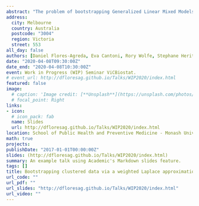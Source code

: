 ```yaml
---
abstract: "The problem of bootstrapping Generalized Linear Mixed Models for exponential families is considered in a non-parametric manner. We propose a method based on the random weighting of the individualcontributions to the joint distribution of outcomes and random effects and theuse of the Laplace approximation method for integrals on this weighted jointdistribution. We show the similarities between the random weighting of theLaplace-approximated log-Likelihood and other bootstrap schemes based on randomweighting of the estimating equations. Through simulations, we provide evidenceof the good quality of the bootstrap approximations of the samplingdistributions for the model parameters as well as evidence of their finitesample properties when applied in a Mixed Logit Model. We further illustratethe properties of our proposal via simulated examples in Accelerated FailureTime Models for clustered data."
address:
  city: Melbourne
  country: Australia
  postcode: "3004"
  region: Victoria
  street: 553  
all_day: false
authors: [Daniel Flores-Agreda, Eva Cantoni, Rory Wolfe, Stephane Heritier]
date: "2020-04-08T09:30:00Z"
date_end: "2020-04-08T10:30:00Z"
event: Work in Progress (WIP) Seminar ViCBiostat.
# event_url: http://dfloresag.github.io/Talks/WIP2020/index.html
featured: false
image:
  # caption: 'Image credit: [**Unsplash**](https://unsplash.com/photos/bzdhc5b3Bxs)'
  # focal_point: Right
links:
- icon: 
  # icon_pack: fab
  name: Slides
  url: http://dfloresag.github.io/Talks/WIP2020/index.html
location: School of Public Health and Preventive Medicine - Monash University
math: true
projects:
publishDate: "2017-01-01T00:00:00Z"
slides: (http://dfloresag.github.io/Talks/WIP2020/index.html)
summary: An example talk using Academic's Markdown slides feature.
tags: []
title: Bootstrapping clustered data via a weighted Laplace approximation
url_code: ""
url_pdf: ""
url_slides: "http://dfloresag.github.io/Talks/WIP2020/index.html"
url_video: ""
---
```


